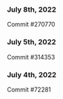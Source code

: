 ### July 8th, 2022

Commit #270770

### July 5th, 2022

Commit #314353


### July 4th, 2022

Commit #72281
